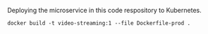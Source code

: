 Deploying the microservice in this code respository to Kubernetes.

`docker build -t video-streaming:1 --file Dockerfile-prod .`